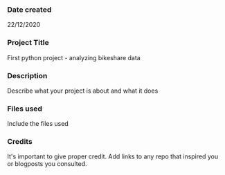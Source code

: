 ### Date created
22/12/2020

### Project Title
First python project - analyzing bikeshare data

### Description
Describe what your project is about and what it does

### Files used
Include the files used

### Credits
It's important to give proper credit. Add links to any repo that inspired you or blogposts you consulted.
